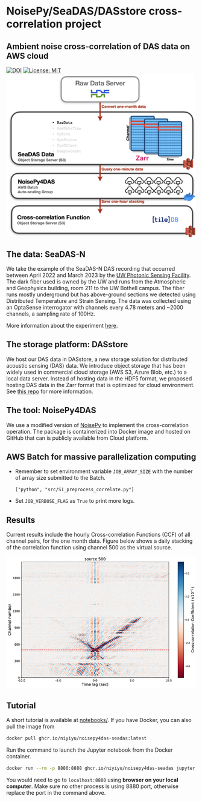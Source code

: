 # NoisePy/SeaDAS/DASstore cross-correlation project
## Ambient noise cross-correlation of DAS data on AWS cloud
[![DOI](https://zenodo.org/badge/607295205.svg)](https://zenodo.org/badge/latestdoi/607295205) [![License: MIT](https://img.shields.io/badge/License-MIT-yellow.svg)](https://opensource.org/licenses/MIT)
![map](./figures/seadas-aws-noisepy.png)

## The data: SeaDAS-N
We take the example of the SeaDAS-N DAS recording that occurred between April 2022 and March 2023 by the [UW Photonic Sensing Facility](https://psf.uw.edu). The dark fiber used is owned by the UW and runs from the Atmospheric and Geophysics building, room 211 to the UW Bothell campus. The fiber runs mostly underground but has above-ground sections we detected using Distributed Temperature and Strain Sensing. The data was collected using an OptaSense interrogator with channels every 4.78 meters and ~2000 channels, a sampling rate of 100Hz.

More information about the experiment [here](https://dasway.ess.washington.edu/vizdas/data/SeaDAS-N).

## The storage platform: DASstore
We host our DAS data in DASstore, a new storage solution for distributed acoustic sensing (DAS) data. We introduce object storage that has been widely used in commercial cloud storage (AWS S3, Azure Blob, etc.) to a local data server. Instead of hosting data in the HDF5 format, we proposed hosting DAS data in the Zarr format that is optimized for cloud environment. See [this repo](https://github.com/niyiyu/DASstore) for more information.

## The tool: NoisePy4DAS
We use a modified version of [NoisePy](https://github.com/mdenolle/NoisePy) to implement the cross-correlation operation. The package is containerized into Docker image and hosted on GitHub that can is publicly available from Cloud platform.

## AWS Batch for massive parallelization computing
* Remember to set environment variable `JOB_ARRAY_SIZE` with the number of array size submitted to the Batch.
    ```
    ["python", "src/S1_preprocess_correlate.py"]
    ```

* Set `JOB_VERBOSE_FLAG` as `True` to print more logs.

## Results
Current results include the hourly Cross-correlation Functions (CCF) of all channel pairs, for the one month data. Figure below shows a daily stacking of the correlation function using channel 500 as the virtual source.

![map](./figures/seadas-aws-ccf.png)

## Tutorial
A short tutorial is available at [notebooks/](./notebooks/example_NoisePy4DAS_SeaDAS-N.ipynb). If you have Docker, you can also pull the image from 
```bash
docker pull ghcr.io/niyiyu/noisepy4das-seadas:latest
```

Run the command to launch the Jupyter notebook from the Docker container.
```bash
docker run --rm -p 8880:8888 ghcr.io/niyiyu/noisepy4das-seadas jupyter notebook --ip 0.0.0.0
```
You would need to go to `localhost:8880` using **browser on your local computer**. Make sure no other process is using 8880 port, otherwise replace the port in the command above.